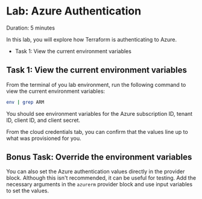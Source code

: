 # Lab: Azure Authentication

Duration: 5 minutes

In this lab, you will explore how Terraform is authenticating to Azure.

- Task 1: View the current environment variables

## Task 1: View the current environment variables

From the terminal of you lab environment, run the following command to view the current environment variables:

```bash
env | grep ARM
```

You should see environment variables for the Azure subscription ID, tenant ID, client ID, and client secret.

From the cloud credentials tab, you can confirm that the values line up to what was provisioned for you.

## Bonus Task: Override the environment variables

You can also set the Azure authentication values directly in the provider block. Although this isn't recommended, it can be useful for testing. Add the necessary arguments in the `azurerm` provider block and use input variables to set the values.
